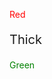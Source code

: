 <!DOCTYPE html>
<html>
    <head>
        <title>Inline CSS</title>
    </head>
    <body>
        <p style="color: red;">Red</p>
        <p style="font-size: 20px;">Thick</p>
        <p style="color: green;">Green</p>
    </body>
</html>
